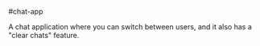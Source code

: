 #chat-app

A chat application where you can switch between users, and it also has a "clear chats" feature.
